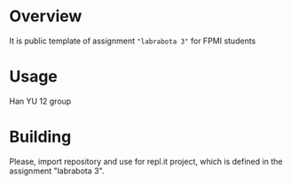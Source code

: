 # Overview

It is public template of assignment `"labrabota 3"` for FPMI students

# Usage

Han YU
12 group

# Building

Please, import repository and use for repl.it project, which is defined in the assignment "labrabota 3".
